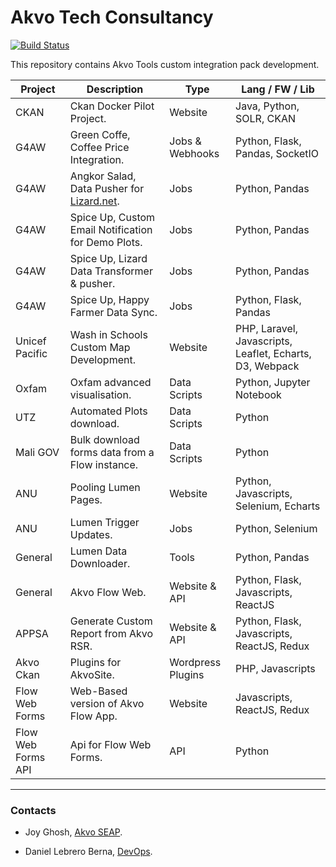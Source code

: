 # Akvo Tech Consultancy

[![Build Status](https://travis-ci.org/akvo/akvo-tech-consultancy.svg?branch=master)](https://travis-ci.org/akvo/akvo-tech-consultancy.svg?branch=master)

This repository contains Akvo Tools custom integration pack development.

| Project | Description | Type | Lang / FW / Lib |
| ------ | ------ | ------ | ------ |
| CKAN | Ckan Docker Pilot Project. | Website | Java, Python, SOLR, CKAN | 
| G4AW | Green Coffe, Coffee Price Integration. | Jobs & Webhooks | Python, Flask, Pandas, SocketIO |
| G4AW | Angkor Salad, Data Pusher for [Lizard.net][liZ]. | Jobs | Python, Pandas |
| G4AW | Spice Up, Custom Email Notification for Demo Plots. | Jobs | Python, Pandas |
| G4AW | Spice Up, Lizard Data Transformer & pusher. | Jobs | Python, Pandas |
| G4AW | Spice Up, Happy Farmer Data Sync. | Jobs | Python, Flask, Pandas |
| Unicef Pacific | Wash in Schools Custom Map Development. | Website | PHP, Laravel, Javascripts, Leaflet, Echarts, D3, Webpack |
| Oxfam | Oxfam advanced visualisation. | Data Scripts | Python, Jupyter Notebook |
| UTZ | Automated Plots download. | Data Scripts | Python |
| Mali GOV | Bulk download forms data from a Flow instance. | Data Scripts | Python |
| ANU | Pooling Lumen Pages. | Website | Python, Javascripts, Selenium, Echarts |
| ANU | Lumen Trigger Updates. | Jobs | Python, Selenium |
| General | Lumen Data Downloader. | Tools | Python, Pandas |
| General | Akvo Flow Web. | Website & API | Python, Flask, Javascripts, ReactJS |
| APPSA | Generate Custom Report from Akvo RSR. | Website & API | Python, Flask, Javascripts, ReactJS, Redux |
| Akvo Ckan | Plugins for AkvoSite. | Wordpress Plugins | PHP, Javascripts |
| Flow Web Forms | Web-Based version of Akvo Flow App. | Website | Javascripts, ReactJS, Redux |
| Flow Web Forms API | Api for Flow Web Forms. | API | Python |

-------

### Contacts

- Joy Ghosh, [Akvo SEAP][spHub].
- Daniel Lebrero Berna, [DevOps][euHub].


   [spHub]: <https://akvo.org/south-east-asia-pacific/>
   [euHub]: <https://akvo.org/europe/>
   [liZ]:<https://www.lizard.net/>

